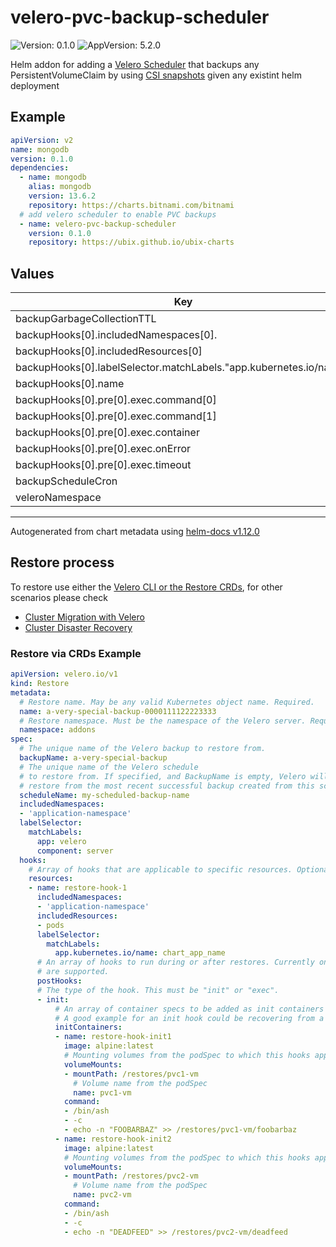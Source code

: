 # velero-pvc-backup-scheduler

![Version: 0.1.0](https://img.shields.io/badge/Version-0.1.0-informational?style=flat-square) ![AppVersion: 5.2.0](https://img.shields.io/badge/AppVersion-5.2.0-informational?style=flat-square)

Helm addon for adding a [Velero Scheduler](https://velero.io/docs/main/api-types/schedule/) that backups any PersistentVolumeClaim by using [CSI snapshots](https://velero.io/docs/main/csi/) given any existint helm deployment

## Example
```yaml
apiVersion: v2
name: mongodb
version: 0.1.0
dependencies:
  - name: mongodb
    alias: mongodb
    version: 13.6.2
    repository: https://charts.bitnami.com/bitnami
  # add velero scheduler to enable PVC backups
  - name: velero-pvc-backup-scheduler
    version: 0.1.0
    repository: https://ubix.github.io/ubix-charts
```

## Values

| Key | Type | Default | Description |
|-----|------|---------|-------------|
| backupGarbageCollectionTTL | string | `"7days"` |  |
| backupHooks[0].includedNamespaces[0]. | string | `nil` |  |
| backupHooks[0].includedResources[0] | string | `"pods"` |  |
| backupHooks[0].labelSelector.matchLabels."app.kubernetes.io/name". | string | `nil` |  |
| backupHooks[0].name | string | `"mongodb-hook"` |  |
| backupHooks[0].pre[0].exec.command[0] | string | `"mongodump"` |  |
| backupHooks[0].pre[0].exec.command[1] | string | `"/bitnami/mongodb/bkp"` |  |
| backupHooks[0].pre[0].exec.container | string | `"mongodb"` |  |
| backupHooks[0].pre[0].exec.onError | string | `"Fail"` |  |
| backupHooks[0].pre[0].exec.timeout | string | `"5m"` |  |
| backupScheduleCron | string | `"0 0,8,16 * * *"` |  |
| veleroNamespace | string | `"addons"` |  |

----------------------------------------------
Autogenerated from chart metadata using [helm-docs v1.12.0](https://github.com/norwoodj/helm-docs/releases/v1.12.0)

## Restore process

To restore use either the [Velero CLI or the Restore CRDs](https://velero.io/docs/main/restore-reference/),
for other scenarios please check
- [Cluster Migration with Velero](https://velero.io/docs/main/migration-case/)
- [Cluster Disaster Recovery](https://velero.io/docs/main/disaster-case/)

### Restore via CRDs Example

```yaml
apiVersion: velero.io/v1
kind: Restore
metadata:
  # Restore name. May be any valid Kubernetes object name. Required.
  name: a-very-special-backup-0000111122223333
  # Restore namespace. Must be the namespace of the Velero server. Required.
  namespace: addons
spec:
  # The unique name of the Velero backup to restore from.
  backupName: a-very-special-backup
  # The unique name of the Velero schedule
  # to restore from. If specified, and BackupName is empty, Velero will
  # restore from the most recent successful backup created from this schedule.
  scheduleName: my-scheduled-backup-name
  includedNamespaces:
  - 'application-namespace'
  labelSelector:
    matchLabels:
      app: velero
      component: server
  hooks:
    # Array of hooks that are applicable to specific resources. Optional.
    resources:
    - name: restore-hook-1
      includedNamespaces:
      - 'application-namespace'
      includedResources:
      - pods
      labelSelector:
        matchLabels:
          app.kubernetes.io/name: chart_app_name
      # An array of hooks to run during or after restores. Currently only "init" and "exec" hooks
      # are supported.
      postHooks:
      # The type of the hook. This must be "init" or "exec".
      - init:
          # An array of container specs to be added as init containers to pods to which this hook applies to.
          # A good example for an init hook could be recovering from a mongodump command
          initContainers:
          - name: restore-hook-init1
            image: alpine:latest
            # Mounting volumes from the podSpec to which this hooks applies to.
            volumeMounts:
            - mountPath: /restores/pvc1-vm
              # Volume name from the podSpec
              name: pvc1-vm
            command:
            - /bin/ash
            - -c
            - echo -n "FOOBARBAZ" >> /restores/pvc1-vm/foobarbaz
          - name: restore-hook-init2
            image: alpine:latest
            # Mounting volumes from the podSpec to which this hooks applies to.
            volumeMounts:
            - mountPath: /restores/pvc2-vm
              # Volume name from the podSpec
              name: pvc2-vm
            command:
            - /bin/ash
            - -c
            - echo -n "DEADFEED" >> /restores/pvc2-vm/deadfeed
```
